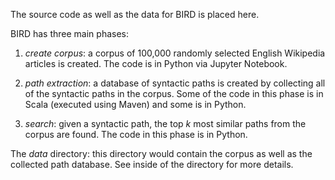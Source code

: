 The source code as well as the data for BIRD is placed here. 

BIRD has three main phases:

1. *create corpus*: a corpus of 100,000 randomly selected English Wikipedia articles is created. The code is in Python via Jupyter Notebook.

2. *path extraction*: a database of syntactic paths is created by collecting all of the syntactic paths in the corpus. Some of the code in this phase is in Scala (executed using Maven) and some is in Python.

3. *search*: given a syntactic path, the top *k* most similar paths from the corpus are found. The code in this phase is in Python.

The *data* directory: this directory would contain the corpus as well as the collected path database. See inside of the directory for more details.
